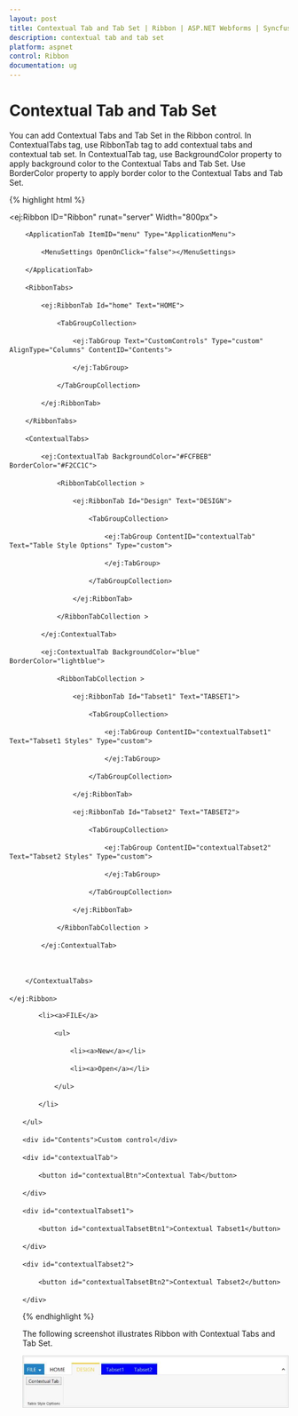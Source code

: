 ```yaml
---
layout: post
title: Contextual Tab and Tab Set | Ribbon | ASP.NET Webforms | Syncfusion
description: contextual tab and tab set
platform: aspnet
control: Ribbon
documentation: ug
---
```


# Contextual Tab and Tab Set

You can add Contextual Tabs and Tab Set in the Ribbon control. In ContextualTabs tag, use RibbonTab tag to add contextual tabs and contextual tab set. In ContextualTab tag, use BackgroundColor property to apply background color to the Contextual Tabs and Tab Set. Use BorderColor property to apply border color to the Contextual Tabs and Tab Set.



{% highlight html %}




<ej:Ribbon ID="Ribbon" runat="server" Width="800px">

        <ApplicationTab ItemID="menu" Type="ApplicationMenu">

            <MenuSettings OpenOnClick="false"></MenuSettings>

        </ApplicationTab>

        <RibbonTabs>

            <ej:RibbonTab Id="home" Text="HOME">

                <TabGroupCollection>

                    <ej:TabGroup Text="CustomControls" Type="custom" AlignType="Columns" ContentID="Contents">

                    </ej:TabGroup>

                </TabGroupCollection>

            </ej:RibbonTab>

        </RibbonTabs>

        <ContextualTabs>

            <ej:ContextualTab BackgroundColor="#FCFBEB" BorderColor="#F2CC1C">

                <RibbonTabCollection >

                    <ej:RibbonTab Id="Design" Text="DESIGN">

                        <TabGroupCollection>

                            <ej:TabGroup ContentID="contextualTab" Text="Table Style Options" Type="custom">

                            </ej:TabGroup>

                        </TabGroupCollection>

                    </ej:RibbonTab>

                </RibbonTabCollection >

            </ej:ContextualTab>

            <ej:ContextualTab BackgroundColor="blue" BorderColor="lightblue">

                <RibbonTabCollection >

                    <ej:RibbonTab Id="Tabset1" Text="TABSET1">

                        <TabGroupCollection>

                            <ej:TabGroup ContentID="contextualTabset1" Text="Tabset1 Styles" Type="custom">

                            </ej:TabGroup>

                        </TabGroupCollection>

                    </ej:RibbonTab>

                    <ej:RibbonTab Id="Tabset2" Text="TABSET2">

                        <TabGroupCollection>

                            <ej:TabGroup ContentID="contextualTabset2" Text="Tabset2 Styles" Type="custom">

                            </ej:TabGroup>

                        </TabGroupCollection>

                    </ej:RibbonTab>

                </RibbonTabCollection >

            </ej:ContextualTab>



        </ContextualTabs>

    </ej:Ribbon>



   <ul id="menu">

        <li><a>FILE</a>

            <ul>

                <li><a>New</a></li>

                <li><a>Open</a></li>

            </ul>

        </li>

    </ul>

    <div id="Contents">Custom control</div>

    <div id="contextualTab">

        <button id="contextualBtn">Contextual Tab</button>

    </div>

    <div id="contextualTabset1">

        <button id="contextualTabsetBtn1">Contextual Tabset1</button>

    </div>

    <div id="contextualTabset2">

        <button id="contextualTabsetBtn2">Contextual Tabset2</button>

    </div>



{% endhighlight %}



The following screenshot illustrates Ribbon with Contextual Tabs and Tab Set.

![](Contextual-Tab-and-Tab-Set_images/Contextual-Tab-and-Tab-Set_img1.png)



